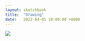 ```yaml
---
layout: sketchbook
title:  "Drawing"
date:   2022-04-05 10:00:00 +0800
---
```


<img src="/Sketchbook/Images/{{ page.date | date: '%Y-%m-%d' }}/preview.jpg">
